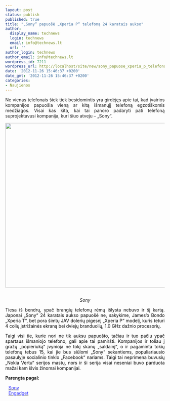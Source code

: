 ```yaml
---
layout: post
status: publish
published: true
title: "„Sony“ papuošė „Xperia P“ telefoną 24 karatais aukso"
author:
  display_name: technews
  login: technews
  email: info@technews.lt
  url: ''
author_login: technews
author_email: info@technews.lt
wordpress_id: 7211
wordpress_url: http://localhost/site/new/sony_papuose_xperia_p_telefona_24_karatais_aukso/
date: '2012-11-26 15:46:37 +0200'
date_gmt: '2012-11-26 15:46:37 +0200'
categories:
- Naujienos
---
```

<p style="text-align:justify">Ne vienas telefonais šiek tiek besidomintis yra girdėjęs apie tai, kad įvairios kompanijos papuošia vieną ar kitą išmanųjį telefoną egzotiškomis medžiagos. Visai kas kita, kai tai panoro padaryti pati telefoną suprojektavusi kompanija, kuri šiuo atveju – „Sony“.</p>
<p style="text-align:center"> <a target="blank" href="http://www.technologijos.lt/upload/image/n/technologijos/gsm/S-29677/goldxperiap.jpg"><img alt="" src="http://www.technologijos.lt/upload/image/n/technologijos/gsm/S-29677/1-goldxperiap.jpg" style="width: 520px;" /></a></p>
<div style="text-align:center"> <strong></strong><br/><em>Sony</em></div>
<div style="text-align:justify"><!--[if gte mso 9]><![endif]--><!--[if gte mso 9]><xml></p>
<p>  Normal<br />
  0</p>
<p>  false<br />
  false<br />
  false</p>
<p>  EN-US<br />
  X-NONE<br />
  X-NONE</p>
<p></xml><![endif]--><!--[if gte mso 9]><![endif]--><!--[if gte mso 10]></p>
<style>
 /* Style Definitions */<br />
 table.MsoNormalTable<br />
	{mso-style-name:"Table Normal";<br />
	mso-style-parent:"";<br />
	line-height:115%;<br />
	font-size:11.0pt;"Calibri","sans-serif";<br />
	mso-fareast-"Times New Roman";<br />
	mso-bidi-"Times New Roman";}<br />
</style>
<p><![endif]--></p>
<p><span style="color:black;">Tiesa iš bendrų, ypač brangių telefonų rėmų išlysta nebuvo ir šį kartą. Japonai &bdquo;Sony&ldquo; 24 karatais aukso papuošė ne, sakykime, James&lsquo;o Bondo &bdquo;Xperia T&ldquo;, bet pora šimtų JAV dolerių pigesnį &bdquo;Xperia P&ldquo; modelį, kuris teturi 4 colių įstrižainės ekraną bei dviejų branduolių, 1.0 GHz dažnio procesorių.</span></p>
<p><span style="color:black;">Taigi visi tie, kurie nori ne tik auksu papuošto, tačiau ir tuo pačiu ypač spartaus išmaniojo telefono, gali apie tai pamiršti. Kompanijos ir toliau į gražų &bdquo;popieriuką&ldquo; įvynioja ne tokį skanų &bdquo;saldainį&ldquo;, o ir pagaminta tokių telefonų tebus 15, kai jie bus siūlomi &bdquo;Sony&ldquo; sekantiems, populiariausio pasaulyje socialinio tinklo &bdquo;Facebook&ldquo; nariams. Taigi tai neprimena buvusių &bdquo;Nokia Vertu&ldquo; serijos mastų, nors ir ši serija visai neseniai buvo parduota mažai kam išvis žinomai kompanijai.</span></p>
</div>
<p><strong>Parengta pagal:</strong></p>
<p style="margin:0px 0px 0px 10px"><a target="blank" href="http://blogs.sonymobile.com/2012/11/23/project-24k-gold-xperia-p/"><span style="color:#2E2EFE">Sony</span></a></p>
<p style="margin:0px 0px 0px 10px"><a target="blank" href="http://www.engadget.com/2012/11/24/sony-coats-xperia-p-in-24-carat-gold/"><span style="color:#2E2EFE">Engadget</span></a></p>

